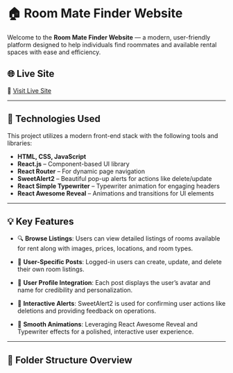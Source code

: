 # 🏠 Room Mate Finder Website

Welcome to the **Room Mate Finder Website** — a modern, user-friendly platform designed to help individuals find roommates and available rental spaces with ease and efficiency.

## 🌐 Live Site

🔗 [Visit Live Site](http://rafiulhaqueph1021159.surge.sh/)

---

## 🚀 Technologies Used

This project utilizes a modern front-end stack with the following tools and libraries:

- **HTML, CSS, JavaScript**
- **React.js** – Component-based UI library
- **React Router** – For dynamic page navigation
- **SweetAlert2** – Beautiful pop-up alerts for actions like delete/update
- **React Simple Typewriter** – Typewriter animation for engaging headers
- **React Awesome Reveal** – Animations and transitions for UI elements

---

## 💡 Key Features

- 🔍 **Browse Listings**: Users can view detailed listings of rooms available for rent along with images, prices, locations, and room types.

- 👥 **User-Specific Posts**: Logged-in users can create, update, and delete their own room listings.

- 📸 **User Profile Integration**: Each post displays the user’s avatar and name for credibility and personalization.

- 🔔 **Interactive Alerts**: SweetAlert2 is used for confirming user actions like deletions and providing feedback on operations.

- 🎉 **Smooth Animations**: Leveraging React Awesome Reveal and Typewriter effects for a polished, interactive user experience.

---

## 📁 Folder Structure Overview
